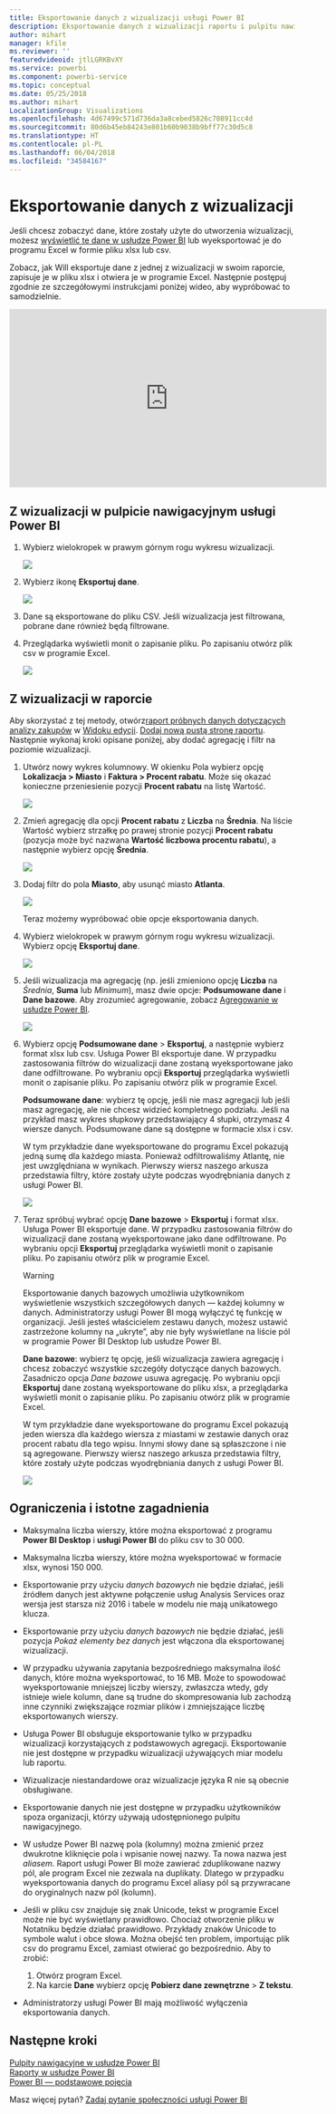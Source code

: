 ```yaml
---
title: Eksportowanie danych z wizualizacji usługi Power BI
description: Eksportowanie danych z wizualizacji raportu i pulpitu nawigacyjnego oraz wyświetlanie ich w programie Excel.
author: mihart
manager: kfile
ms.reviewer: ''
featuredvideoid: jtlLGRKBvXY
ms.service: powerbi
ms.component: powerbi-service
ms.topic: conceptual
ms.date: 05/25/2018
ms.author: mihart
LocalizationGroup: Visualizations
ms.openlocfilehash: 4d67499c571d736da3a8cebed5826c708911cc4d
ms.sourcegitcommit: 80d6b45eb84243e801b60b9038b9bff77c30d5c8
ms.translationtype: HT
ms.contentlocale: pl-PL
ms.lasthandoff: 06/04/2018
ms.locfileid: "34584167"
---
```

# <a name="export-data-from-visualizations"></a>Eksportowanie danych z wizualizacji
Jeśli chcesz zobaczyć dane, które zostały użyte do utworzenia wizualizacji, możesz [wyświetlić te dane w usłudze Power BI](service-reports-show-data.md) lub wyeksportować je do programu Excel w formie pliku xlsx lub csv.   

Zobacz, jak Will eksportuje dane z jednej z wizualizacji w swoim raporcie, zapisuje je w pliku xlsx i otwiera je w programie Excel. Następnie postępuj zgodnie ze szczegółowymi instrukcjami poniżej wideo, aby wypróbować to samodzielnie.

<iframe width="560" height="315" src="https://www.youtube.com/embed/KjheMTGjDXw" frameborder="0" allowfullscreen></iframe>

## <a name="from-a-visualization-on-a-power-bi-dashboard"></a>Z wizualizacji w pulpicie nawigacyjnym usługi Power BI
1. Wybierz wielokropek w prawym górnym rogu wykresu wizualizacji.
   
    ![](media/power-bi-visualization-export-data/pbi-export-tile3.png)
2. Wybierz ikonę **Eksportuj dane**.
   
    ![](media/power-bi-visualization-export-data/pbi_export_dash.png)
3. Dane są eksportowane do pliku CSV. Jeśli wizualizacja jest filtrowana, pobrane dane również będą filtrowane.    
4. Przeglądarka wyświetli monit o zapisanie pliku.  Po zapisaniu otwórz plik csv w programie Excel.
   
    ![](media/power-bi-visualization-export-data/pbi-export-to-excel.png)

## <a name="from-a-visualization-in-a-report"></a>Z wizualizacji w raporcie
Aby skorzystać z tej metody, otwórz[raport próbnych danych dotyczących analizy zakupów](sample-procurement.md) w [Widoku edycji](service-reading-view-and-editing-view.md). [Dodaj nową pustą stronę raportu](power-bi-report-add-page.md). Następnie wykonaj kroki opisane poniżej, aby dodać agregację i filtr na poziomie wizualizacji.

1. Utwórz nowy wykres kolumnowy.  W okienku Pola wybierz opcję **Lokalizacja > Miasto** i **Faktura > Procent rabatu**.  Może się okazać konieczne przeniesienie pozycji **Procent rabatu** na listę Wartość. 
   
    ![](media/power-bi-visualization-export-data/power-bi-export-data3.png)
2. Zmień agregację dla opcji **Procent rabatu** z **Liczba** na **Średnia**. Na liście Wartość wybierz strzałkę po prawej stronie pozycji **Procent rabatu** (pozycja może być nazwana **Wartość liczbowa procentu rabatu**), a następnie wybierz opcję **Średnia**.
   
    ![](media/power-bi-visualization-export-data/power-bi-export-data6.png)
3. Dodaj filtr do pola **Miasto**, aby usunąć miasto **Atlanta**.
   
   ![](media/power-bi-visualization-export-data/power-bi-export-data4.png)
   
   Teraz możemy wypróbować obie opcje eksportowania danych.
4. Wybierz wielokropek w prawym górnym rogu wykresu wizualizacji. Wybierz opcję **Eksportuj dane**.
   
   ![](media/power-bi-visualization-export-data/power-bi-export-data2.png)
5. Jeśli wizualizacja ma agregację (np. jeśli zmieniono opcję **Liczba** na *Średnia*, **Suma** lub *Minimum*), masz dwie opcje: **Podsumowane dane** i **Dane bazowe**. Aby zrozumieć agregowanie, zobacz [Agregowanie w usłudze Power BI](service-aggregates.md).
   
    ![](media/power-bi-visualization-export-data/power-bi-export-data5.png)
6. Wybierz opcję **Podsumowane dane** > **Eksportuj**, a następnie wybierz format xlsx lub csv. Usługa Power BI eksportuje dane.  W przypadku zastosowania filtrów do wizualizacji dane zostaną wyeksportowane jako dane odfiltrowane. Po wybraniu opcji **Eksportuj** przeglądarka wyświetli monit o zapisanie pliku. Po zapisaniu otwórz plik w programie Excel.
   
   **Podsumowane dane**: wybierz tę opcję, jeśli nie masz agregacji lub jeśli masz agregację, ale nie chcesz widzieć kompletnego podziału. Jeśli na przykład masz wykres słupkowy przedstawiający 4 słupki, otrzymasz 4 wiersze danych. Podsumowane dane są dostępne w formacie xlsx i csv.
   
   W tym przykładzie dane wyeksportowane do programu Excel pokazują jedną sumę dla każdego miasta. Ponieważ odfiltrowaliśmy Atlantę, nie jest uwzględniana w wynikach.  Pierwszy wiersz naszego arkusza przedstawia filtry, które zostały użyte podczas wyodrębniania danych z usługi Power BI.
   
   ![](media/power-bi-visualization-export-data/power-bi-export-data7.png)
7. Teraz spróbuj wybrać opcję **Dane bazowe** > **Eksportuj** i format xlsx. Usługa Power BI eksportuje dane. W przypadku zastosowania filtrów do wizualizacji dane zostaną wyeksportowane jako dane odfiltrowane. Po wybraniu opcji **Eksportuj** przeglądarka wyświetli monit o zapisanie pliku. Po zapisaniu otwórz plik w programie Excel.
   
   >[!WARNING]
   >Eksportowanie danych bazowych umożliwia użytkownikom wyświetlenie wszystkich szczegółowych danych — każdej kolumny w danych. Administratorzy usługi Power BI mogą wyłączyć tę funkcję w organizacji. Jeśli jesteś właścicielem zestawu danych, możesz ustawić zastrzeżone kolumny na „ukryte”, aby nie były wyświetlane na liście pól w programie Power BI Desktop lub usłudze Power BI.
   
   
   **Dane bazowe**: wybierz tę opcję, jeśli wizualizacja zawiera agregację i chcesz zobaczyć wszystkie szczegóły dotyczące danych bazowych. Zasadniczo opcja *Dane bazowe* usuwa agregację. Po wybraniu opcji **Eksportuj** dane zostaną wyeksportowane do pliku xlsx, a przeglądarka wyświetli monit o zapisanie pliku. Po zapisaniu otwórz plik w programie Excel.
   
   W tym przykładzie dane wyeksportowane do programu Excel pokazują jeden wiersza dla każdego wiersza z miastami w zestawie danych oraz procent rabatu dla tego wpisu. Innymi słowy dane są spłaszczone i nie są agregowane. Pierwszy wiersz naszego arkusza przedstawia filtry, które zostały użyte podczas wyodrębniania danych z usługi Power BI.  
   
   ![](media/power-bi-visualization-export-data/power-bi-export-data8.png)

## <a name="limitations-and-considerations"></a>Ograniczenia i istotne zagadnienia
* Maksymalna liczba wierszy, które można eksportować z programu **Power BI Desktop** i **usługi Power BI** do pliku csv to 30 000.
* Maksymalna liczba wierszy, które można wyeksportować w formacie xlsx, wynosi 150 000.
* Eksportowanie przy użyciu *danych bazowych* nie będzie działać, jeśli źródłem danych jest aktywne połączenie usług Analysis Services oraz wersja jest starsza niż 2016 i tabele w modelu nie mają unikatowego klucza.  
* Eksportowanie przy użyciu *danych bazowych* nie będzie działać, jeśli pozycja *Pokaż elementy bez danych* jest włączona dla eksportowanej wizualizacji.
* W przypadku używania zapytania bezpośredniego maksymalna ilość danych, które można wyeksportować, to 16 MB. Może to spowodować wyeksportowanie mniejszej liczby wierszy, zwłaszcza wtedy, gdy istnieje wiele kolumn, dane są trudne do skompresowania lub zachodzą inne czynniki zwiększające rozmiar plików i zmniejszające liczbę eksportowanych wierszy.
* Usługa Power BI obsługuje eksportowanie tylko w przypadku wizualizacji korzystających z podstawowych agregacji. Eksportowanie nie jest dostępne w przypadku wizualizacji używających miar modelu lub raportu.
* Wizualizacje niestandardowe oraz wizualizacje języka R nie są obecnie obsługiwane.
* Eksportowanie danych nie jest dostępne w przypadku użytkowników spoza organizacji, którzy używają udostępnionego pulpitu nawigacyjnego. 
* W usłudze Power BI nazwę pola (kolumny) można zmienić przez dwukrotne kliknięcie pola i wpisanie nowej nazwy.  Ta nowa nazwa jest *aliasem*. Raport usługi Power BI może zawierać zduplikowane nazwy pól, ale program Excel nie zezwala na duplikaty.  Dlatego w przypadku wyeksportowania danych do programu Excel aliasy pól są przywracane do oryginalnych nazw pól (kolumn).  
* Jeśli w pliku csv znajduje się znak Unicode, tekst w programie Excel może nie być wyświetlany prawidłowo. Chociaż otworzenie pliku w Notatniku będzie działać prawidłowo. Przykłady znaków Unicode to symbole walut i obce słowa. Można obejść ten problem, importując plik csv do programu Excel, zamiast otwierać go bezpośrednio. Aby to zrobić:
  
  1. Otwórz program Excel.
  2. Na karcie **Dane** wybierz opcję **Pobierz dane zewnętrzne** > **Z tekstu**.
* Administratorzy usługi Power BI mają możliwość wyłączenia eksportowania danych.

## <a name="next-steps"></a>Następne kroki
[Pulpity nawigacyjne w usłudze Power BI](service-dashboards.md)  
[Raporty w usłudze Power BI](service-reports.md)  
[Power BI — podstawowe pojęcia](service-basic-concepts.md)

Masz więcej pytań? [Zadaj pytanie społeczności usługi Power BI](http://community.powerbi.com/)

